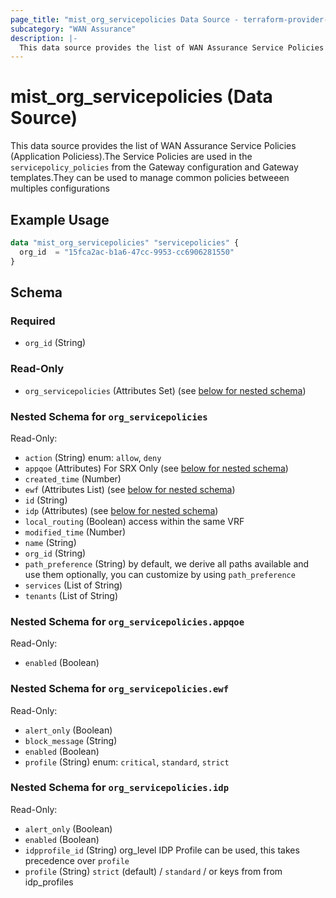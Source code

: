 ```yaml
---
page_title: "mist_org_servicepolicies Data Source - terraform-provider-mist"
subcategory: "WAN Assurance"
description: |-
  This data source provides the list of WAN Assurance Service Policies (Application Policiess).The Service Policies are used in the servicepolicy_policies from the Gateway configuration and Gateway templates.They can be used to manage common policies betweeen multiples configurations
---
```


# mist_org_servicepolicies (Data Source)

This data source provides the list of WAN Assurance Service Policies (Application Policiess).The Service Policies are used in the `servicepolicy_policies` from the Gateway configuration and Gateway templates.They can be used to manage common policies betweeen multiples configurations


## Example Usage

```terraform
data "mist_org_servicepolicies" "servicepolicies" {
  org_id  = "15fca2ac-b1a6-47cc-9953-cc6906281550"
}
```

<!-- schema generated by tfplugindocs -->
## Schema

### Required

- `org_id` (String)

### Read-Only

- `org_servicepolicies` (Attributes Set) (see [below for nested schema](#nestedatt--org_servicepolicies))

<a id="nestedatt--org_servicepolicies"></a>
### Nested Schema for `org_servicepolicies`

Read-Only:

- `action` (String) enum: `allow`, `deny`
- `appqoe` (Attributes) For SRX Only (see [below for nested schema](#nestedatt--org_servicepolicies--appqoe))
- `created_time` (Number)
- `ewf` (Attributes List) (see [below for nested schema](#nestedatt--org_servicepolicies--ewf))
- `id` (String)
- `idp` (Attributes) (see [below for nested schema](#nestedatt--org_servicepolicies--idp))
- `local_routing` (Boolean) access within the same VRF
- `modified_time` (Number)
- `name` (String)
- `org_id` (String)
- `path_preference` (String) by default, we derive all paths available and use them
optionally, you can customize by using `path_preference`
- `services` (List of String)
- `tenants` (List of String)

<a id="nestedatt--org_servicepolicies--appqoe"></a>
### Nested Schema for `org_servicepolicies.appqoe`

Read-Only:

- `enabled` (Boolean)


<a id="nestedatt--org_servicepolicies--ewf"></a>
### Nested Schema for `org_servicepolicies.ewf`

Read-Only:

- `alert_only` (Boolean)
- `block_message` (String)
- `enabled` (Boolean)
- `profile` (String) enum: `critical`, `standard`, `strict`


<a id="nestedatt--org_servicepolicies--idp"></a>
### Nested Schema for `org_servicepolicies.idp`

Read-Only:

- `alert_only` (Boolean)
- `enabled` (Boolean)
- `idpprofile_id` (String) org_level IDP Profile can be used, this takes precedence over `profile`
- `profile` (String) `strict` (default) / `standard` / or keys from from idp_profiles